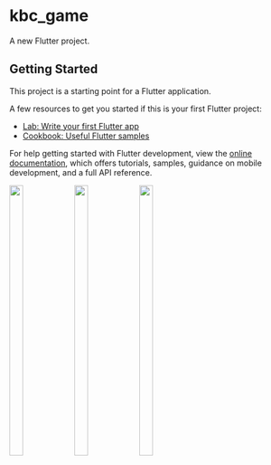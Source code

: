 # kbc_game

A new Flutter project.

## Getting Started

This project is a starting point for a Flutter application.

A few resources to get you started if this is your first Flutter project:

- [Lab: Write your first Flutter app](https://docs.flutter.dev/get-started/codelab)
- [Cookbook: Useful Flutter samples](https://docs.flutter.dev/cookbook)

For help getting started with Flutter development, view the
[online documentation](https://docs.flutter.dev/), which offers tutorials,
samples, guidance on mobile development, and a full API reference.
<p>
  <img src = "https://user-images.githubusercontent.com/114208600/218411613-ab77b5ac-c748-4819-bbbf-0bb94ccd5d9e.png" width=22% height=35%>
   <img src = "https://user-images.githubusercontent.com/114208600/218411653-866f13e3-1a5f-4d31-8134-396400733f9c.png" width=22% height=35%>
 <img src = "https://user-images.githubusercontent.com/114208600/218411684-f598023e-ba2b-4f09-ba63-f7a4fd6f3ab6.png" width=22% height=35%>
</p>


